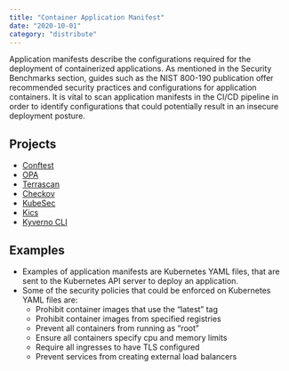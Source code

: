 ```yaml
---
title: "Container Application Manifest"
date: "2020-10-01"
category: "distribute"
---
```


Application manifests describe the configurations required for the deployment of containerized applications. As mentioned in the Security Benchmarks section, guides such as the NIST 800-190 publication offer recommended security practices and configurations for application containers. It is vital to scan application manifests in the CI/CD pipeline in order to identify configurations that could potentially result in an insecure deployment posture.

## Projects
- [Conftest](https://www.conftest.dev/)
- [OPA](https://www.openpolicyagent.org/)
- [Terrascan](https://github.com/accurics/terrascan)
- [Checkov](https://www.checkov.io/) 
- [KubeSec]( https://kubesec.io/ )
- [Kics](https://github.com/Checkmarx/kics)
- [Kyverno CLI](https://kyverno.io)

<!---
## Commercial Projects
- [Commercial Projects](optional)
- [Snyk]( https://snyk.io )

## Misc Projects
- [InSpec](https://github.com/bgeesaman/inspec-k8s)

-->

## Examples

- Examples of application manifests are Kubernetes YAML files, that are sent to the Kubernetes API server to deploy an application.
- Some of the security policies that could be enforced on Kubernetes YAML files are:
  - Prohibit container images that use the “latest” tag
  - Prohibit container images from specified registries
  - Prevent all containers from running as “root”
  - Ensure all containers specify cpu and memory limits
  - Require all ingresses to have TLS configured
  - Prevent services from creating external load balancers
